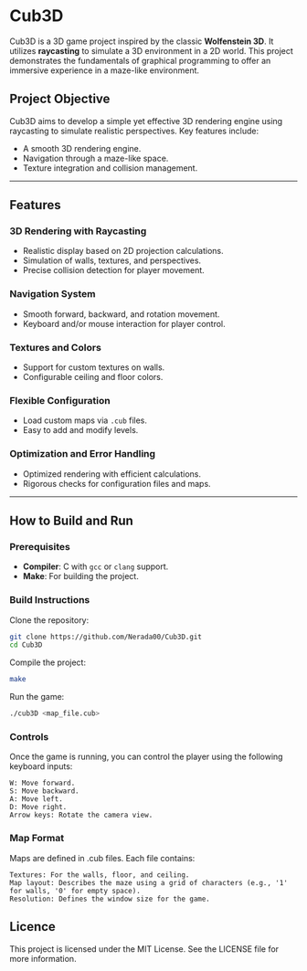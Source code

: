 # Cub3D

Cub3D is a 3D game project inspired by the classic **Wolfenstein 3D**. It utilizes **raycasting** to simulate a 3D environment in a 2D world. This project demonstrates the fundamentals of graphical programming to offer an immersive experience in a maze-like environment.

## Project Objective

Cub3D aims to develop a simple yet effective 3D rendering engine using raycasting to simulate realistic perspectives. Key features include:
- A smooth 3D rendering engine.
- Navigation through a maze-like space.
- Texture integration and collision management.

---

## Features

### 3D Rendering with Raycasting
- Realistic display based on 2D projection calculations.
- Simulation of walls, textures, and perspectives.
- Precise collision detection for player movement.

### Navigation System
- Smooth forward, backward, and rotation movement.
- Keyboard and/or mouse interaction for player control.

### Textures and Colors
- Support for custom textures on walls.
- Configurable ceiling and floor colors.

### Flexible Configuration
- Load custom maps via `.cub` files.
- Easy to add and modify levels.

### Optimization and Error Handling
- Optimized rendering with efficient calculations.
- Rigorous checks for configuration files and maps.

---

## How to Build and Run

### Prerequisites
- **Compiler**: C with `gcc` or `clang` support.
- **Make**: For building the project.

### Build Instructions

Clone the repository:

```bash
git clone https://github.com/Nerada00/Cub3D.git
cd Cub3D
```
Compile the project:
```bash
make
```
Run the game:
```bash
./cub3D <map_file.cub>
```
### Controls

Once the game is running, you can control the player using the following keyboard inputs:

    W: Move forward.
    S: Move backward.
    A: Move left.
    D: Move right.
    Arrow keys: Rotate the camera view.

### Map Format

Maps are defined in .cub files. Each file contains:

    Textures: For the walls, floor, and ceiling.
    Map layout: Describes the maze using a grid of characters (e.g., '1' for walls, '0' for empty space).
    Resolution: Defines the window size for the game.


## Licence

This project is licensed under the MIT License. See the LICENSE file for more information.
